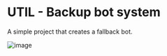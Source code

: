 # UTIL - Backup bot system
 A simple project that creates a fallback bot.


![image](https://user-images.githubusercontent.com/81533864/221357887-dbf2ef1d-8843-46a6-8add-57f48f455119.png)
